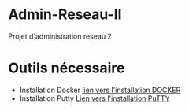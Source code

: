 # Admin-Reseau-II
Projet d'administration reseau 2

# Outils nécessaire 

* Installation Docker 
 [lien vers l'installation DOCKER](https://www.docker.com/get-started/)
* Installation Putty
  [Lien vers l'installation PuTTY](https://www.putty.org/)
